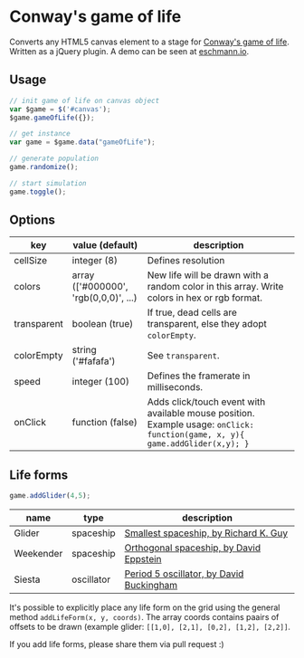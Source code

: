 # Conway's game of life
Converts any HTML5 canvas element to a stage for [Conway's game of life](https://en.wikipedia.org/wiki/Conway%27s_Game_of_Life). Written as a jQuery plugin. A demo can be seen at [eschmann.io](http://eschmann.io).

## Usage
```js
// init game of life on canvas object
var $game = $('#canvas');
$game.gameOfLife({});

// get instance
var game = $game.data("gameOfLife");

// generate population 
game.randomize();

// start simulation
game.toggle();
```

## Options
|key|value (default)|description|
|---|---|---|
|cellSize|integer (8)|Defines resolution|
|colors|array (['#000000', 'rgb(0,0,0)', ...)|New life will be drawn with a random color in this array. Write colors in hex or rgb format.|
|transparent|boolean (true)|If true, dead cells are transparent, else they adopt ``colorEmpty``.|
|colorEmpty|string ('#fafafa')|See ``transparent``.|
|speed|integer (100)|Defines the framerate in milliseconds.|
|onClick|function (false)|Adds click/touch event with available mouse position. Example usage: ``onClick: function(game, x, y){ game.addGlider(x,y); }``|

## Life forms
```js
game.addGlider(4,5);
```

|name|type|description|
|---|---|---|
|Glider|spaceship|[Smallest spaceship, by Richard K. Guy](http://www.conwaylife.com/wiki/Glider)|
|Weekender|spaceship|[Orthogonal spaceship, by David Eppstein](http://www.conwaylife.com/wiki/Weekender)|
|Siesta|oscillator|[Period 5 oscillator, by David Buckingham](http://www.conwaylife.com/wiki/Siesta)|

It's possible to explicitly place any life form on the grid using the general method ``addLifeForm(x, y, coords)``. The array coords contains paairs of offsets to be drawn (example glider: ``[[1,0], [2,1], [0,2], [1,2], [2,2]]``.

If you add life forms, please share them via pull request :)